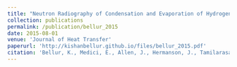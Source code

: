 ```yaml
---
title: "Neutron Radiography of Condensation and Evaporation of Hydrogen in a Cryogenic Condition"
collection: publications
permalink: /publication/bellur_2015
date: 2015-08-01
venue: 'Journal of Heat Transfer'
paperurl: 'http://kishanbellur.github.io/files/bellur_2015.pdf'
citation: 'Bellur, K., Medici, E., Allen, J., Hermanson, J., Tamilarasan, A., Hussey, D., Jacobson, D., Leao, J.B. and McQuillen, J., 2015. Neutron radiography of condensation and evaporation of hydrogen in a cryogenic condition. Journal of Heat Transfer, 137(8).'
---
```


